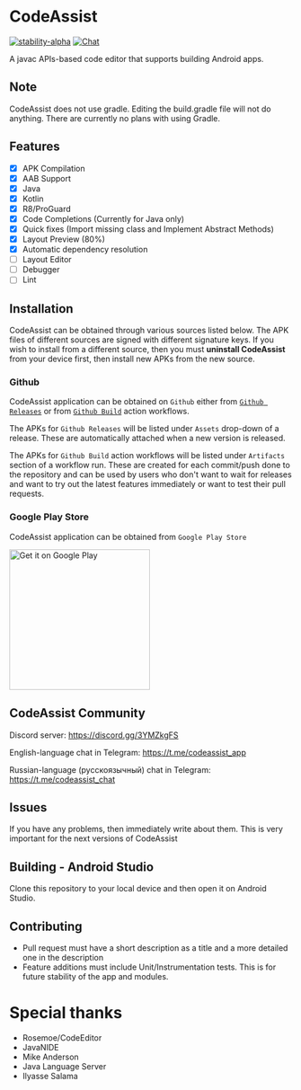 # CodeAssist
[![stability-alpha](https://img.shields.io/badge/stability-alpha-f4d03f.svg)](https://github.com/mkenney/software-guides/blob/master/STABILITY-BADGES.md#alpha)
[![Chat](https://img.shields.io/badge/chat-on%20discord-7289da)](https://discord.gg/pffnyE6prs)

A javac APIs-based code editor that supports building Android apps.

## Note
CodeAssist does not use gradle. Editing the build.gradle file will not do anything. There are currently no plans with using Gradle.

## Features
- [x] APK Compilation
- [x] AAB Support
- [x] Java
- [x] Kotlin  
- [x] R8/ProGuard
- [x] Code Completions (Currently for Java only)  
- [x] Quick fixes (Import missing class and Implement Abstract Methods)  
- [x] Layout Preview (80%)
- [x] Automatic dependency resolution  
- [ ] Layout Editor
- [ ] Debugger
- [ ] Lint 

## Installation

CodeAssist can be obtained through various sources listed below.
The APK files of different sources are signed with different signature keys.
If you wish to install from a different source, then you must **uninstall CodeAssist** from your device first, then install new APKs from the new source.

### Github

CodeAssist application can be obtained on `Github` either from [`Github Releases`](https://github.com/tyron12233/CodeAssist/releases) or from [`Github Build`](https://github.com/tyron12233/CodeAssist/actions/workflows/build-apk.yml) action workflows.

The APKs for `Github Releases` will be listed under `Assets` drop-down of a release. These are automatically attached when a new version is released.

The APKs for `Github Build` action workflows will be listed under `Artifacts` section of a workflow run. These are created for each commit/push done to the repository and can be used by users who don't want to wait for releases and want to try out the latest features immediately or want to test their pull requests.

### Google Play Store

CodeAssist application can be obtained from `Google Play Store`

<a href='https://play.google.com/store/apps/details?id=com.tyron.code'><img alt='Get it on Google Play' width="250px" src='https://play.google.com/intl/en_us/badges/static/images/badges/en_badge_web_generic.png'/></a>

## CodeAssist Community
Discord server: https://discord.gg/3YMZkgFS

English-language chat in Telegram: https://t.me/codeassist_app

Russian-language (русскоязычный) chat in Telegram: https://t.me/codeassist_chat

## Issues
If you have any problems, then immediately write about them. This is very important for the next versions of CodeAssist

## Building - Android Studio
Clone this repository to your local device and then open it on Android Studio.

## Contributing
- Pull request must have a short description as a title and a more detailed one in the description
- Feature additions must include Unit/Instrumentation tests. This is for future stability of the app and modules.

# Special thanks
- Rosemoe/CodeEditor 
- JavaNIDE
- Mike Anderson
- Java Language Server
- Ilyasse Salama
